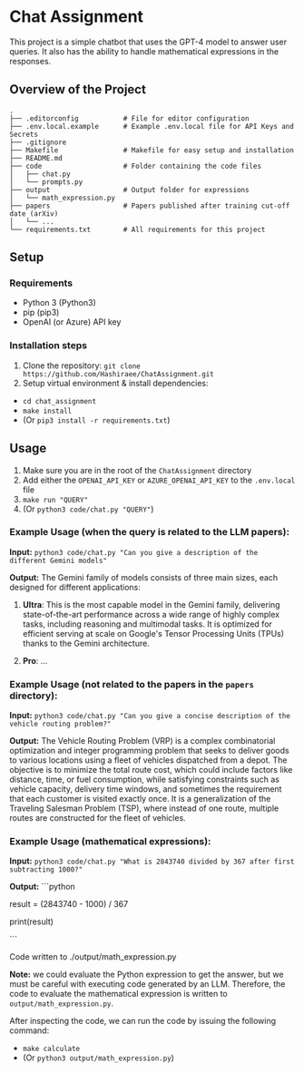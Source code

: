 # Chat Assignment
This project is a simple chatbot that uses the GPT-4 model to answer user queries. It also has the ability to handle mathematical expressions in the responses.

## Overview of the Project
```
.
├── .editorconfig           # File for editor configuration
├── .env.local.example      # Example .env.local file for API Keys and Secrets
├── .gitignore              
├── Makefile                # Makefile for easy setup and installation
├── README.md
├── code                    # Folder containing the code files
│   ├── chat.py
│   └── prompts.py
├── output                  # Output folder for expressions
│   └── math_expression.py
├── papers                  # Papers published after training cut-off date (arXiv)
│   └── ...
└── requirements.txt        # All requirements for this project

```

## Setup
### Requirements
- Python 3 (Python3)
- pip (pip3)
- OpenAI (or Azure) API key

### Installation steps
1. Clone the repository: `git clone https://github.com/Hashiraee/ChatAssignment.git`
2. Setup virtual environment & install dependencies:
- `cd chat_assignment`
- `make install`
- (Or `pip3 install -r requirements.txt`)

## Usage
1. Make sure you are in the root of the `ChatAssignment` directory
2. Add either the `OPENAI_API_KEY` or `AZURE_OPENAI_API_KEY` to the `.env.local` file
3. `make run "QUERY"`
4. (Or `python3 code/chat.py "QUERY"`)

### Example Usage (when the query is related to the LLM papers):
**Input:** `python3 code/chat.py "Can you give a description of the different Gemini models"`

**Output:** The Gemini family of models consists of three main sizes, each designed for different applications:

1. **Ultra**: This is the most capable model in the Gemini family, delivering state-of-the-art performance across a wide range of highly complex tasks, including reasoning and multimodal tasks. It is optimized for efficient serving at scale on Google's Tensor Processing Units (TPUs) thanks to the Gemini architecture.

2. **Pro**: ...

### Example Usage (not related to the papers in the `papers` directory):
**Input:** `python3 code/chat.py "Can you give a concise description of the vehicle routing problem?"`

**Output:** The Vehicle Routing Problem (VRP) is a complex combinatorial optimization and integer programming problem that seeks to deliver goods to various locations using a fleet of vehicles dispatched from a depot. The objective is to minimize the total route cost, which could include factors like distance, time, or fuel consumption, while satisfying constraints such as vehicle capacity, delivery time windows, and sometimes the requirement that each customer is visited exactly once. It is a generalization of the Traveling Salesman Problem (TSP), where instead of one route, multiple routes are constructed for the fleet of vehicles.

### Example Usage (mathematical expressions):
**Input:** `python3 code/chat.py "What is 2843740 divided by 367 after first subtracting 1000?"`

**Output:**
\`\`\`python

result = (2843740 - 1000) / 367

print(result)

\`\`\`

Code written to ./output/math_expression.py

**Note:** we could evaluate the Python expression to get the answer, but we must be careful with executing code generated by an LLM. Therefore, the code to evaluate the mathematical expression is written to `output/math_expression.py`.

After inspecting the code, we can run the code by issuing the following command:
- `make calculate`
- (Or `python3 output/math_expression.py`)
